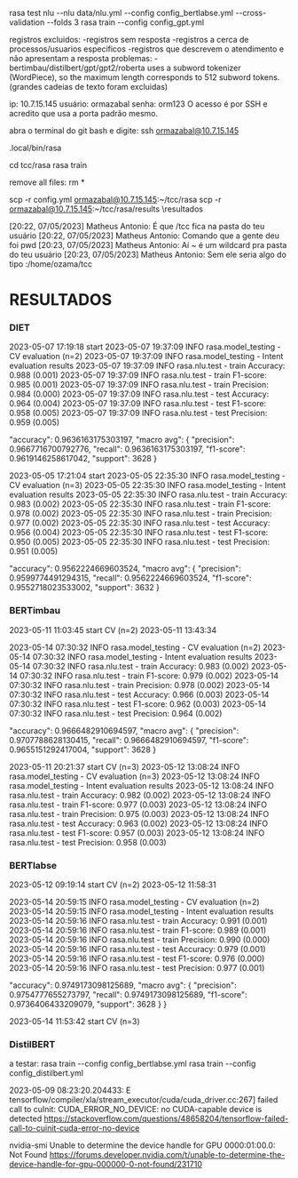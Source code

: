 rasa test nlu --nlu data/nlu.yml --config config_bertlabse.yml --cross-validation --folds 3
rasa train --config config_gpt.yml

registros excluidos:
-registros sem resposta
-registros a cerca de processos/usuarios especificos
-registros que descrevem o atendimento e não apresentam a resposta
problemas:
-bertimbau/distilbert/gpt/gpt2/roberta uses a subword tokenizer (WordPiece), so the maximum length corresponds to 512 subword tokens. (grandes cadeias de texto foram excluidas)

ip: 10.7.15.145
usuário: ormazabal
senha: orm123
O acesso é por SSH e acredito que usa a porta padrão mesmo.

abra o terminal do git bash e digite: ssh ormazabal@10.7.15.145

.local/bin/rasa

cd tcc/rasa 
rasa train

remove all files: rm *

scp -r config.yml ormazabal@10.7.15.145:~/tcc/rasa
scp -r ormazabal@10.7.15.145:~/tcc/rasa/results \resultados


[20:22, 07/05/2023] Matheus Antonio: É que /tcc fica na pasta do teu usuário
[20:22, 07/05/2023] Matheus Antonio: Comando que a gente deu foi pwd
[20:23, 07/05/2023] Matheus Antonio: Aí ~ é um wildcard pra pasta do teu usuário
[20:23, 07/05/2023] Matheus Antonio: Sem ele seria algo do tipo :/home/ozama/tcc



# RESULTADOS


### DIET

2023-05-07 17:19:18 start
2023-05-07 19:37:09 INFO     rasa.model_testing  - CV evaluation (n=2)
2023-05-07 19:37:09 INFO     rasa.model_testing  - Intent evaluation results
2023-05-07 19:37:09 INFO     rasa.nlu.test  - train Accuracy: 0.988 (0.001)
2023-05-07 19:37:09 INFO     rasa.nlu.test  - train F1-score: 0.985 (0.001)
2023-05-07 19:37:09 INFO     rasa.nlu.test  - train Precision: 0.984 (0.000)
2023-05-07 19:37:09 INFO     rasa.nlu.test  - test Accuracy: 0.964 (0.004)
2023-05-07 19:37:09 INFO     rasa.nlu.test  - test F1-score: 0.958 (0.005)
2023-05-07 19:37:09 INFO     rasa.nlu.test  - test Precision: 0.959 (0.005)

"accuracy": 0.9636163175303197,
	"macro avg": {
	"precision": 0.9667716700792776,
	"recall": 0.9636163175303197,
	"f1-score": 0.9619146258617042,
	"support": 3628
}

2023-05-05 17:21:04 start
2023-05-05 22:35:30 INFO     rasa.model_testing  - CV evaluation (n=3)
2023-05-05 22:35:30 INFO     rasa.model_testing  - Intent evaluation results
2023-05-05 22:35:30 INFO     rasa.nlu.test  - train Accuracy: 0.983 (0.002)
2023-05-05 22:35:30 INFO     rasa.nlu.test  - train F1-score: 0.978 (0.002)
2023-05-05 22:35:30 INFO     rasa.nlu.test  - train Precision: 0.977 (0.002)
2023-05-05 22:35:30 INFO     rasa.nlu.test  - test Accuracy: 0.956 (0.004)
2023-05-05 22:35:30 INFO     rasa.nlu.test  - test F1-score: 0.950 (0.005)
2023-05-05 22:35:30 INFO     rasa.nlu.test  - test Precision: 0.951 (0.005)

"accuracy": 0.9562224669603524,
	"macro avg": {
	"precision": 0.9599774491294315,
	"recall": 0.9562224669603524,
	"f1-score": 0.9552718023533002,
	"support": 3632
}

### BERTimbau

2023-05-11 11:03:45 start CV (n=2)
2023-05-11 13:43:34

2023-05-14 07:30:32 INFO     rasa.model_testing  - CV evaluation (n=2)
2023-05-14 07:30:32 INFO     rasa.model_testing  - Intent evaluation results
2023-05-14 07:30:32 INFO     rasa.nlu.test  - train Accuracy: 0.983 (0.002)
2023-05-14 07:30:32 INFO     rasa.nlu.test  - train F1-score: 0.979 (0.002)
2023-05-14 07:30:32 INFO     rasa.nlu.test  - train Precision: 0.978 (0.002)
2023-05-14 07:30:32 INFO     rasa.nlu.test  - test Accuracy: 0.966 (0.003)
2023-05-14 07:30:32 INFO     rasa.nlu.test  - test F1-score: 0.962 (0.003)
2023-05-14 07:30:32 INFO     rasa.nlu.test  - test Precision: 0.964 (0.002)

"accuracy": 0.9666482910694597,
	"macro avg": {
	"precision": 0.9707788628130415,
	"recall": 0.9666482910694597,
	"f1-score": 0.9655151292417004,
	"support": 3628
}

2023-05-11 20:21:37 start CV (n=3)
2023-05-12 13:08:24 INFO     rasa.model_testing  - CV evaluation (n=3)
2023-05-12 13:08:24 INFO     rasa.model_testing  - Intent evaluation results
2023-05-12 13:08:24 INFO     rasa.nlu.test  - train Accuracy: 0.982 (0.002)
2023-05-12 13:08:24 INFO     rasa.nlu.test  - train F1-score: 0.977 (0.003)
2023-05-12 13:08:24 INFO     rasa.nlu.test  - train Precision: 0.975 (0.003)
2023-05-12 13:08:24 INFO     rasa.nlu.test  - test Accuracy: 0.963 (0.002)
2023-05-12 13:08:24 INFO     rasa.nlu.test  - test F1-score: 0.957 (0.003)
2023-05-12 13:08:24 INFO     rasa.nlu.test  - test Precision: 0.958 (0.003)

### BERTlabse

2023-05-12 09:19:14 start CV (n=2)
2023-05-12 11:58:31

2023-05-14 20:59:15 INFO     rasa.model_testing  - CV evaluation (n=2)      
2023-05-14 20:59:15 INFO     rasa.model_testing  - Intent evaluation results
2023-05-14 20:59:16 INFO     rasa.nlu.test  - train Accuracy: 0.991 (0.001) 
2023-05-14 20:59:16 INFO     rasa.nlu.test  - train F1-score: 0.989 (0.001) 
2023-05-14 20:59:16 INFO     rasa.nlu.test  - train Precision: 0.990 (0.000)
2023-05-14 20:59:16 INFO     rasa.nlu.test  - test Accuracy: 0.979 (0.001)  
2023-05-14 20:59:16 INFO     rasa.nlu.test  - test F1-score: 0.976 (0.000)  
2023-05-14 20:59:16 INFO     rasa.nlu.test  - test Precision: 0.977 (0.001) 

"accuracy": 0.9749173098125689,
  "macro avg": {
    "precision": 0.9754777655273797,
    "recall": 0.9749173098125689,
    "f1-score": 0.9736406433209079,
    "support": 3628
  }
}

2023-05-14 11:53:42 start CV (n=3)



### DistilBERT




a testar:
rasa train --config config_bertlabse.yml
rasa train --config config_distilbert.yml

2023-05-09 08:23:20.204433: E tensorflow/compiler/xla/stream_executor/cuda/cuda_driver.cc:267] failed call to cuInit: CUDA_ERROR_NO_DEVICE: no CUDA-capable device is detected
https://stackoverflow.com/questions/48658204/tensorflow-failed-call-to-cuinit-cuda-error-no-device

nvidia-smi
Unable to determine the device handle for GPU 0000:01:00.0: Not Found
https://forums.developer.nvidia.com/t/unable-to-determine-the-device-handle-for-gpu-000000-0-not-found/231710
